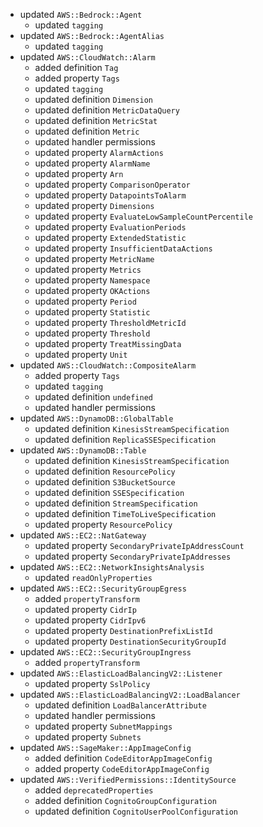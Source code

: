 - updated `AWS::Bedrock::Agent`
  - updated `tagging`
- updated `AWS::Bedrock::AgentAlias`
  - updated `tagging`
- updated `AWS::CloudWatch::Alarm`
  - added definition `Tag`
  - added property `Tags`
  - updated `tagging`
  - updated definition `Dimension`
  - updated definition `MetricDataQuery`
  - updated definition `MetricStat`
  - updated definition `Metric`
  - updated handler permissions
  - updated property `AlarmActions`
  - updated property `AlarmName`
  - updated property `Arn`
  - updated property `ComparisonOperator`
  - updated property `DatapointsToAlarm`
  - updated property `Dimensions`
  - updated property `EvaluateLowSampleCountPercentile`
  - updated property `EvaluationPeriods`
  - updated property `ExtendedStatistic`
  - updated property `InsufficientDataActions`
  - updated property `MetricName`
  - updated property `Metrics`
  - updated property `Namespace`
  - updated property `OKActions`
  - updated property `Period`
  - updated property `Statistic`
  - updated property `ThresholdMetricId`
  - updated property `Threshold`
  - updated property `TreatMissingData`
  - updated property `Unit`
- updated `AWS::CloudWatch::CompositeAlarm`
  - added property `Tags`
  - updated `tagging`
  - updated definition `undefined`
  - updated handler permissions
- updated `AWS::DynamoDB::GlobalTable`
  - updated definition `KinesisStreamSpecification`
  - updated definition `ReplicaSSESpecification`
- updated `AWS::DynamoDB::Table`
  - updated definition `KinesisStreamSpecification`
  - updated definition `ResourcePolicy`
  - updated definition `S3BucketSource`
  - updated definition `SSESpecification`
  - updated definition `StreamSpecification`
  - updated definition `TimeToLiveSpecification`
  - updated property `ResourcePolicy`
- updated `AWS::EC2::NatGateway`
  - updated property `SecondaryPrivateIpAddressCount`
  - updated property `SecondaryPrivateIpAddresses`
- updated `AWS::EC2::NetworkInsightsAnalysis`
  - updated `readOnlyProperties`
- updated `AWS::EC2::SecurityGroupEgress`
  - added `propertyTransform`
  - updated property `CidrIp`
  - updated property `CidrIpv6`
  - updated property `DestinationPrefixListId`
  - updated property `DestinationSecurityGroupId`
- updated `AWS::EC2::SecurityGroupIngress`
  - added `propertyTransform`
- updated `AWS::ElasticLoadBalancingV2::Listener`
  - updated property `SslPolicy`
- updated `AWS::ElasticLoadBalancingV2::LoadBalancer`
  - updated definition `LoadBalancerAttribute`
  - updated handler permissions
  - updated property `SubnetMappings`
  - updated property `Subnets`
- updated `AWS::SageMaker::AppImageConfig`
  - added definition `CodeEditorAppImageConfig`
  - added property `CodeEditorAppImageConfig`
- updated `AWS::VerifiedPermissions::IdentitySource`
  - added `deprecatedProperties`
  - added definition `CognitoGroupConfiguration`
  - updated definition `CognitoUserPoolConfiguration`

